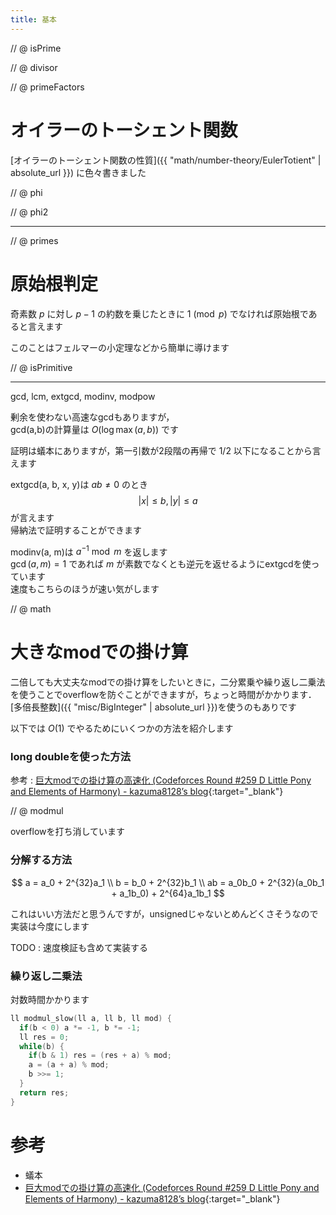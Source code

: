 ```yaml
---
title: 基本
---
```


// @ isPrime

// @ divisor

// @ primeFactors

# オイラーのトーシェント関数

[オイラーのトーシェント関数の性質]({{ "math/number-theory/EulerTotient" | absolute_url }}) に色々書きました

// @ phi

// @ phi2

---

// @ primes

# 原始根判定

奇素数 $p$ に対し $p-1$ の約数を乗じたときに $1 \pmod p$ でなければ原始根であると言えます

このことはフェルマーの小定理などから簡単に導けます

// @ isPrimitive

---

gcd, lcm, extgcd, modinv, modpow

剰余を使わない高速なgcdもありますが，  
gcd(a,b)の計算量は $O(\log \max(a, b))$ です

証明は蟻本にありますが，第一引数が2段階の再帰で $1/2$ 以下になることから言えます

extgcd(a, b, x, y)は $ab \not= 0$ のとき $$|x| \leq b, |y| \leq a$$ が言えます  
帰納法で証明することができます

modinv(a, m)は $a^{-1} \bmod m$ を返します  
$\gcd(a, m) = 1$ であれば $m$ が素数でなくとも逆元を返せるようにextgcdを使っています  
速度もこちらのほうが速い気がします

// @ math

# 大きなmodでの掛け算

二倍しても大丈夫なmodでの掛け算をしたいときに，二分累乗や繰り返し二乗法を使うことでoverflowを防ぐことができますが，ちょっと時間がかかります．[多倍長整数]({{ "misc/BigInteger" | absolute_url }})を使うのもありです

以下では $O(1)$ でやるためにいくつかの方法を紹介します

### long doubleを使った方法

参考 : [巨大modでの掛け算の高速化 (Codeforces Round #259 D Little Pony and Elements of Harmony) - kazuma8128’s blog](http://kazuma8128.hatenablog.com/entry/2018/06/04/144254){:target="_blank"}<!--_-->

// @ modmul

overflowを打ち消しています

### 分解する方法

$$
a = a_0 + 2^{32}a_1
\\
b = b_0 + 2^{32}b_1
\\
ab = a_0b_0 + 2^{32}(a_0b_1 + a_1b_0) + 2^{64}a_1b_1
$$

これはいい方法だと思うんですが，unsignedじゃないとめんどくさそうなので実装は今度にします

TODO : 速度検証も含めて実装する

### 繰り返し二乗法

対数時間かかります

```cpp
ll modmul_slow(ll a, ll b, ll mod) {
  if(b < 0) a *= -1, b *= -1;
  ll res = 0;
  while(b) {
    if(b & 1) res = (res + a) % mod;
    a = (a + a) % mod;
    b >>= 1;
  }
  return res;
}
```

# 参考

* 蟻本
* [巨大modでの掛け算の高速化 (Codeforces Round #259 D Little Pony and Elements of Harmony) - kazuma8128’s blog](http://kazuma8128.hatenablog.com/entry/2018/06/04/144254){:target="_blank"}<!--_-->

